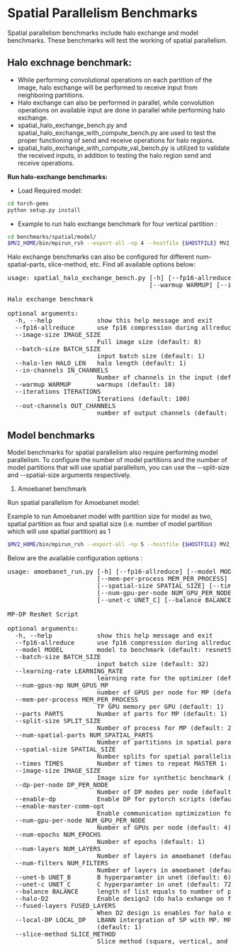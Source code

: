 # Spatial Parallelism Benchmarks

Spatial parallelism benchmarks include halo exchange and model benchmarks. These benchmarks will test the working of spatial parallelism.


##  Halo exchnage benchmark:
- While performing convolutional operations on each partition of the image, halo exchange will be performed to receive input from neighboring partitions.
- Halo exchange can also be performed in parallel, while convolution operations on available input are done in parallel while performing halo exchange.
- spatial_halo_exchange_bench.py and spatial_halo_exchange_with_compute_bench.py are used to test the proper functioning of send and receive operations for halo regions.
- spatial_halo_exchange_with_compute_val_bench.py is utilized to validate the received inputs, in addition to testing the halo region send and receive operations.


**Run halo-exchange benchmarks:**

- Load Required model:
```bash
cd torch-gems
python setup.py install
```

- Example to run halo exchange benchmark for four vertical partition : 
```bash
cd benchmarks/spatial/model/
$MV2_HOME/bin/mpirun_rsh --export-all -np 4 --hostfile {$HOSTFILE} MV2_USE_GDRCOPY=0 MV2_ENABLE_AFFINITY=0 MV2_USE_CUDA=1 LD_PRELOAD=$MV2_HOME/lib/libmpi.so python spatial_halo_exchange_bench.py --image-size 32 --batch-size 32 --num-spatial-parts 4 --slice-method "vertical"
```

Halo exchange benchmarks can also be configured for different num-spatial-parts, slice-method, etc. Find all available options below:
<pre>
usage: spatial_halo_exchange_bench.py [-h] [--fp16-allreduce] [--image-size IMAGE_SIZE] [--batch-size BATCH_SIZE] [--halo-len HALO_LEN] [--in-channels IN_CHANNELS]
                                      [--warmup WARMUP] [--iterations ITERATIONS] [--out-channels OUT_CHANNELS]

Halo exchange benchmark

optional arguments:
  -h, --help            show this help message and exit
  --fp16-allreduce      use fp16 compression during allreduce (default: False)
  --image-size IMAGE_SIZE
                        Full image size (default: 8)
  --batch-size BATCH_SIZE
                        input batch size (default: 1)
  --halo-len HALO_LEN   halo length (default: 1)
  --in-channels IN_CHANNELS
                        Number of channels in the input (default: 1)
  --warmup WARMUP       warmups (default: 10)
  --iterations ITERATIONS
                        Iterations (default: 100)
  --out-channels OUT_CHANNELS
                        number of output channels (default: 256)
</pre>

## Model benchmarks

Model benchmarks for spatial parallelism also require performing model parallelism. To configure the number of model partitions and the number of model partitions that will use spatial parallelism, you can use the --split-size and --spatial-size arguments respectively.

1. Amoebanet benchmark

Run spatial parallelism for Amoebanet model:

Example to run Amoebanet model with partition size for model as two, spatial partition as four and spatial size (i.e. number of model partition which will use spatial partition) as 1
```bash
$MV2_HOME/bin/mpirun_rsh --export-all -np 5 --hostfile {$HOSTFILE} MV2_USE_GDRCOPY=0 MV2_ENABLE_AFFINITY=0 MV2_USE_CUDA=1 LD_PRELOAD=$MV2_HOME/lib/libmpi.so python amoebanet_run.py --image-size 512 --num-spatial-parts 4 --slice-method "vertical" --split-size 2 --spatial-size 1
```

Below are the available configuration options :

<pre>
usage: amoebanet_run.py [-h] [--fp16-allreduce] [--model MODEL] [--batch-size BATCH_SIZE] [--learning-rate LEARNING_RATE] [--num-gpus-mp NUM_GPUS_MP]
                        [--mem-per-process MEM_PER_PROCESS] [--parts PARTS] [--split-size SPLIT_SIZE] [--num-spatial-parts NUM_SPATIAL_PARTS]
                        [--spatial-size SPATIAL_SIZE] [--times TIMES] [--image-size IMAGE_SIZE] [--dp-per-node DP_PER_NODE] [--enable-dp] [--enable-master-comm-opt]
                        [--num-gpu-per-node NUM_GPU_PER_NODE] [--num-epochs NUM_EPOCHS] [--num-layers NUM_LAYERS] [--num-filters NUM_FILTERS] [--unet-b UNET_B]
                        [--unet-c UNET_C] [--balance BALANCE] [--halo-D2] [--fused-layers FUSED_LAYERS] [--local-DP LOCAL_DP] [--slice-method SLICE_METHOD]

MP-DP ResNet Script

optional arguments:
  -h, --help            show this help message and exit
  --fp16-allreduce      use fp16 compression during allreduce (default: False)
  --model MODEL         model to benchmark (default: resnet50)
  --batch-size BATCH_SIZE
                        input batch size (default: 32)
  --learning-rate LEARNING_RATE
                        learning rate for the optimizer (default: 0.001)
  --num-gpus-mp NUM_GPUS_MP
                        number of GPUS per node for MP (default: 1)
  --mem-per-process MEM_PER_PROCESS
                        TF GPU memory per GPU (default: 1)
  --parts PARTS         Number of parts for MP (default: 1)
  --split-size SPLIT_SIZE
                        Number of process for MP (default: 2)
  --num-spatial-parts NUM_SPATIAL_PARTS
                        Number of partitions in spatial parallelism (default: 4)
  --spatial-size SPATIAL_SIZE
                        Number splits for spatial parallelism (default: 1)
  --times TIMES         Number of times to repeat MASTER 1: 2 repications, 2: 4 replications (default: 1)
  --image-size IMAGE_SIZE
                        Image size for synthetic benchmark (default: 32)
  --dp-per-node DP_PER_NODE
                        Number of DP modes per node (default: 1)
  --enable-dp           Enable DP for pytorch scripts (default: False)
  --enable-master-comm-opt
                        Enable communication optimization for MASTER in Spatial (default: False)
  --num-gpu-per-node NUM_GPU_PER_NODE
                        Number of GPUs per node (default: 4)
  --num-epochs NUM_EPOCHS
                        Number of epochs (default: 1)
  --num-layers NUM_LAYERS
                        Number of layers in amoebanet (default: 18)
  --num-filters NUM_FILTERS
                        Number of layers in amoebanet (default: 416)
  --unet-b UNET_B       B hyperparamter in unet (default: 6)
  --unet-c UNET_C       C hyperparamter in unet (default: 72)
  --balance BALANCE     length of list equals to number of partitions and sum should be equal to num layers (default: None)
  --halo-D2             Enable design2 (do halo exhange on few convs) for spatial conv. (default: False)
  --fused-layers FUSED_LAYERS
                        When D2 design is enables for halo exchange, number of blocks to fuse in ResNet model (default: 1)
  --local-DP LOCAL_DP   LBANN intergration of SP with MP. MP can apply data parallelism. 1: only one GPU for a given split, 2: two gpus for a given split (uses DP)
                        (default: 1)
  --slice-method SLICE_METHOD
                        Slice method (square, vertical, and horizontal) in Spatial parallelism (default: square)

</pre>
